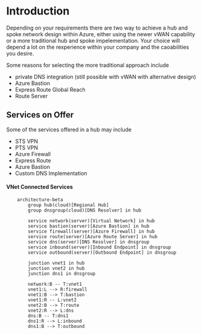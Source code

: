 # Introduction
Depending on your requirements there are two way to achieve a hub and spoke network design within Azure, either using the newer vWAN capability or a more traditional hub and spoke impelementation.  Your choice will depend a lot on the rexperience within your company and the caoabilities you desire.

Some reasons for selecting the more traditional approach include
- private DNS integration (still possible with vWAN with alternative design)
- Azure Bastion
- Express Route Global Reach
- Route Server

## Services on Offer
Some of the services offered in a hub may include
- STS VPN
- PTS VPN
- Azure Firewall
- Express Route
- Azure Bastion
- Custom DNS Implementation

#### VNet Connected Services
```mermaid
	architecture-beta
		group hub(cloud)[Regional Hub]
		group dnsgroup(cloud)[DNS Resolver] in hub

		service network(server)[Virtual Network] in hub
		service bastion(server)[Azure Bastion] in hub
		service firewall(server)[Azure Firewall] in hub
		service route(server)[Azure Route Server] in hub
		service dns(server)[DNS Resolver] in dnsgroup
		service inbound(server)[Inbound Endpoint] in dnsgroup
		service outbound(server)[Outbound Endpoint] in dnsgroup

		junction vnet1 in hub
		junction vnet2 in hub
		junction dns1 in dnsgroup

		network:B -- T:vnet1
		vnet1:L --> R:firewall
		vnet1:B --> T:bastion
		vnet1:R -- L:vnet2
		vnet2:B --> T:route
		vnet2:R --> L:dns
		dns:B -- T:dns1
		dns1:R --> L:inbound
		dns1:B --> T:outbound

```
